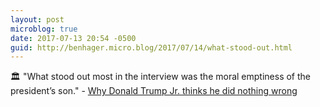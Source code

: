 ```yaml
---
layout: post
microblog: true
date: 2017-07-13 20:54 -0500
guid: http://benhager.micro.blog/2017/07/14/what-stood-out.html
---
```

🏛 "What stood out most in the interview was the moral emptiness of the president’s son." - [Why Donald Trump Jr. thinks he did nothing wrong](http://www.slate.com/articles/news_and_politics/politics/2017/07/why_donald_trump_jr_thinks_he_did_nothing_wrong.html)
